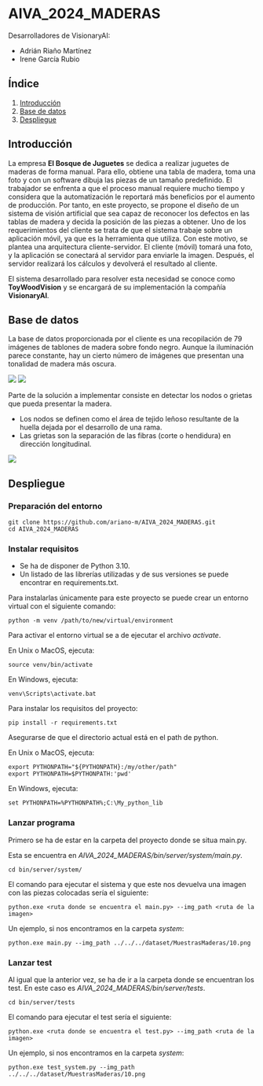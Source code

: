 # AIVA_2024_MADERAS

Desarrolladores de VisionaryAI:
 - Adrián Riaño Martínez
 - Irene García Rubio

## Índice
1. [Introducción](#id1)
2. [Base de datos](#id2)
3. [Despliegue](#id3)


## Introducción <a name="id1"></a>
La empresa **El Bosque de Juguetes** se dedica a realizar juguetes de maderas de forma manual. Para ello, obtiene una tabla de madera, toma una foto y con un software dibuja las piezas de un tamaño predefinido.
El trabajador se enfrenta a que el proceso manual requiere mucho tiempo y considera que la automatización le reportará más beneficios por el aumento de producción. Por tanto, en este proyecto, se propone el diseño de un sistema de visión artificial que sea capaz de reconocer los defectos en las tablas de madera y decida la posición de las piezas a obtener. 
Uno de los requerimientos del cliente se trata de que el sistema trabaje sobre un aplicación móvil, ya que es la herramienta que utiliza. Con este motivo, se plantea una arquitectura cliente-servidor. El cliente (móvil) tomará una foto, y la aplicación se conectará al servidor para enviarle la imagen. Después, el servidor realizará los cálculos y devolverá el resultado al cliente.

El sistema desarrollado para resolver esta necesidad se conoce como **ToyWoodVision** y se encargará de su implementación la compañía **VisionaryAI**.

## Base de datos <a name="id2"></a>
La base de datos proporcionada por el cliente es una recopilación de 79 imágenes de tablones de madera sobre fondo negro. Aunque la iluminación parece constante, hay un cierto número de imágenes que presentan una tonalidad de madera más oscura.

![](https://github.com/ariano-m/AIVA_2024_MADERAS/blob/main/dataset/MuestrasMaderas/36.png)
![](https://github.com/ariano-m/AIVA_2024_MADERAS/blob/main/dataset/MuestrasMaderas/37.png)

Parte de la solución a implementar consiste en detectar los nodos o grietas que pueda presentar la madera.
- Los nodos se definen como el área de tejido leñoso resultante de la huella dejada por el desarrollo de una rama.
- Las grietas son la separación de las fibras (corte o hendidura) en dirección longitudinal.

![](https://github.com/ariano-m/AIVA_2024_MADERAS/blob/main/dataset/MuestrasMaderas/25.png)

## Despliegue <a name="id3"></a>
### Preparación del entorno
```
git clone https://github.com/ariano-m/AIVA_2024_MADERAS.git
cd AIVA_2024_MADERAS
```
### Instalar requisitos

- Se ha de disponer de Python 3.10.
- Un listado de las librerías utilizadas y de sus versiones se puede encontrar en requirements.txt.

Para instalarlas únicamente para este proyecto se puede crear un entorno virtual con el siguiente comando:
```
python -m venv /path/to/new/virtual/environment
```
Para activar el entorno virtual se a de ejecutar el archivo _activate_.

En Unix o MacOS, ejecuta:
```
source venv/bin/activate
```
En Windows, ejecuta:
```
venv\Scripts\activate.bat
```
Para instalar los requisitos del proyecto:
```
pip install -r requirements.txt
```
Asegurarse de que el directorio actual está en el path de python.

En Unix o MacOS, ejecuta:
```
export PYTHONPATH="${PYTHONPATH}:/my/other/path"
export PYTHONPATH=$PYTHONPATH:'pwd'
```
En Windows, ejecuta:
```
set PYTHONPATH=%PYTHONPATH%;C:\My_python_lib
```

### Lanzar programa
Primero se ha de estar en la carpeta del proyecto donde se situa main.py. 

Esta se encuentra en _AIVA_2024_MADERAS/bin/server/system/main.py_.
```
cd bin/server/system/
```
El comando para ejecutar el sistema y que este nos devuelva una imagen con las piezas colocadas sería el siguiente:
```
python.exe <ruta donde se encuentra el main.py> --img_path <ruta de la imagen>
```
Un ejemplo, si nos encontramos en la carpeta _system_:
```
python.exe main.py --img_path ../../../dataset/MuestrasMaderas/10.png
```

### Lanzar test
Al igual que la anterior vez, se ha de ir a la carpeta donde se encuentran los test.
En este caso es _AIVA_2024_MADERAS/bin/server/tests_.
```
cd bin/server/tests
```
El comando para ejecutar el test sería el siguiente:
```
python.exe <ruta donde se encuentra el test.py> --img_path <ruta de la imagen>
```
Un ejemplo, si nos encontramos en la carpeta _system_:
```
python.exe test_system.py --img_path ../../../dataset/MuestrasMaderas/10.png
```
